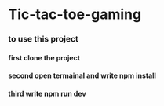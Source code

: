 # Tic-tac-toe-gaming
### to use this project 
#### first clone the project
#### second open termainal and write npm install 
#### third write npm run dev
